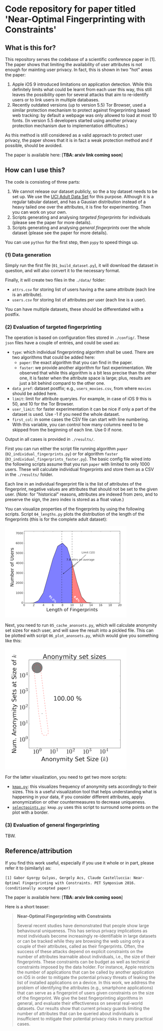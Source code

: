 # Code repository for paper titled 'Near-Optimal Fingerprinting with Constraints'

## What is this for?
This repository serves the codebase of a scientific conference paper in [1]. The paper shows that limiting the availability of user attributes is not enough for mainting user privacy. In fact, this is shown in two "hot" areas the paper:

1. Apple iOS 9 introduced limitations on application detection. While this definitely limits what could be learnt from each user this way, this still leaves the possibility open for several attacks that aim to re-identify users or to link users in multiple databases.
2. Recently outdated versions (up to version 5.5) Tor Browser, used a similar protection mechanism to protect against fingerprinting based web tracking: by default a webpage was only allowed to load at most 10 fonts. (In version 5.5 developers started using another privacy protection mechanism due to implementation difficulties.)

As this method is still considered as a valid approach to protect user privacy, the paper shows that it is in fact a weak protection method and if possible, should be avoided.

The paper is available here: [**TBA: arxiv link coming soon**]

## How can I use this?

The code is consisting of three parts:

1. We cannot release our dataset publicly, so the a toy dataset needs to be set up. We use the [UCI Adult Data Set](https://archive.ics.uci.edu/ml/datasets/Adult) for this purpose. Although it is a regular tabular dataset, and has a Gausian distribution instead of a heavy tailed one over the attributes, it is fine for experimenting. Then you can work on your own.
2. Scripts generating and analysing _targeted fingerprints_ for individuals (please see the paper for more details).
3. Scripts generating and analysing _general fingerprints_ over the whole dataset (please see the paper for more details).

You can use `python` for the first step, then `pypy` to speed things up.

### (1) Data generation

Simply run the first file (`01_build_dataset.py`), it will download the dataset in question, and will also convert it to the necessary format.

Finally, it will create two files in the `./data/` folder:

* `attrs.csv` for storing list of users having a the same attribute (each line is an attribute).
* `users.csv` for storing list of attributes per user (each line is a user).

You can have multiple datasets, these should be differentiated with a postfix.

### (2) Evaluation of targeted fingerprinting

The operation is based on configuration files stored in `./config/`. These `json` files have a couple of entries, and could be used as:

* `type`: which individual fingerprinting algorithm shall be used. There are two algorithms that could be added here:
  * `paper`: the exact algorithm that you can find in the paper.
  * `faster`: we provide another algorithm for fast experimentation. We observed that while this algorithm is a bit less precise than the other one, it is faster when the attribute space is large; plus, results are just a bit behind compard to the other one.
* `data_pref`: dataset postfix; e.g., `users_movies.csv`, from where `movies` should be added here.
* `limit`: limit for attribute queryies. For example, in case of iOS 9 this is 50, and 10 for the Tor Browser.
* `user_limit`: for faster experimentation it can be nice if only a part of the dataset is used. Use -1 if you need the whole dataset.
* `first_col`: in some cases the CSV file can start with line numbering. With this variable, you can control how many columns need to be skipped from the beginning of each line. Use 0 if none.

Output in all cases is provided in `./results/`.

First you can run either the script file running algorithm `paper` (`02_individual_fingerprints.py`) or for algorithm `faster` (`03_individual_fingerprints_faster.py`). The basic config file wired into the following scripts assume that you run `paper` with limited to only 1000 users. These will calculate individual fingerprints and store them as a CSV in the `./results/` folder.

Each line in an individual fingerprint file is the list of attributes of the fingerprint, negative values are attributes that should not be set to the given user. (_Note_: for "historical" reasons, attributes are indexed from zero, and to preserve the sign, the zero index is stored as a float value.)

You can visualize properties of the fingerprints by using the following scripts. Script `04_lengths.py` plots the distribution of the length of the fingerprints (this is for the complete adult dataset):

![alt text](https://raw.githubusercontent.com/gaborgulyas/constrainted_fingerprinting/master/images/individual_lengths.png "Individual fingerprint lengths visualized.")

Next, you need to run `05_cache_anonsets.py`, which will calculate anonymity set sizes for each user, and will save  the result into a pickled file. This can be plotted with script `06_plot_anonsets.py`, which would give you something like this:

![alt text](https://raw.githubusercontent.com/gaborgulyas/constrainted_fingerprinting/master/images/individual_anonsetsizes.png "Individual fingerprint anonymity set sizes visualized.")

For the latter visualization, you need to get two more scripts:

* [`kmap.py`](https://raw.githubusercontent.com/gaborgulyas/kmap/master/kmap.py): this visualizes frequency of anonymity sets accordingly to their sizes. This is a useful visualization tool that helps understanding what is happening in your data, if you consider different attributes, apply anonymization or other countermeasures to decrease uniqueness.
* [`selectpoints.py`](https://raw.githubusercontent.com/gaborgulyas/SelectPoints/master/selectpoints.py): `kmap.py` uses this script to surround some points on the plot with a border.

### (3) Evaluation of general fingerprinting

TBW.

## Reference/attribution
If you find this work useful, especially if you use it whole or in part, please refer it to (similarly) as:

`[1] Gabor Gyorgy Gulyas, Gergely Acs, Claude Castelluccia: Near-Optimal Fingerprinting with Constraints. PET Symposium 2016. (conditionally accepted paper)`

The paper is available here: [**TBA: arxiv link coming soon**]

Here is a short teaser:

> **Near-Optimal Fingerprinting with Constraints**
> 
> Several recent studies have demonstrated that people show large behavioural uniqueness. This has serious privacy implications as most individuals become increasingly re-identifiable in large datasets or can be tracked while they are browsing the web using only a couple of their attributes, called as their fingerprints. Often, the success of these  attacks depend on explicit constraints on the number of attributes learnable about individuals, i.e., the size of their fingerprints. These constraints can be budget as well as technical constraints imposed by the data holder. For instance, Apple restricts the number of applications that can be called by another application on iOS in order to mitigate the potential privacy threats of leaking the list of installed applications on a device. 
In this work, we address the problem of identifying the attributes (e.g., smartphone applications) that can serve as a fingerprint of users given constraints on the size of the fingerprint. We give the best fingerprinting algorithms in general, and evaluate their effectiveness on several real-world datasets. Our results show that current privacy guards limiting the number of attributes that can be queried about individuals is insufficient to mitigate their potential privacy risks in many practical cases.   
